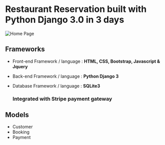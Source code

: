 # Restaurant Reservation built with Python Django 3.0 in 3 days 

![Home Page](static/images/homepage.png)

## Frameworks

- Front-end Framework / language : **HTML, CSS, Bootstrap, Javascript & Jquery** <br>
- Back-end Framework / language : **Python Django 3** <br>
- Database Framework / language : **SQLite3** <br>

    ### Integrated with Stripe payment gateway 

## Models
- Customer
- Booking 
- Payment 
